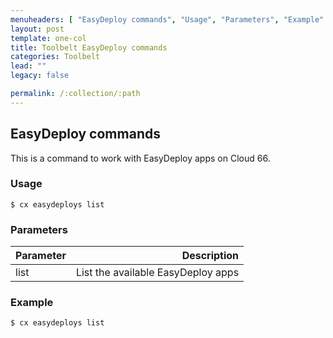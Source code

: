 ```yaml
---
menuheaders: [ "EasyDeploy commands", "Usage", "Parameters", "Example" ]
layout: post
template: one-col
title: Toolbelt EasyDeploy commands
categories: Toolbelt
lead: ""
legacy: false

permalink: /:collection/:path
---
```



## EasyDeploy commands

This is a command to work with EasyDeploy apps on Cloud 66.


### Usage

```
$ cx easydeploys list
```




### Parameters
|       Parameter             |      	 Description     	         |
| :---------------------------| ------------------------------------:|
| list                        |  List the available EasyDeploy apps  |


### Example

```
$ cx easydeploys list
```

